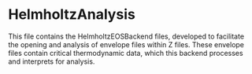 # HelmholtzAnalysis
This file contains the HelmholtzEOSBackend files, developed to facilitate the opening and analysis of envelope files within Z files. These envelope files contain critical thermodynamic data, which this backend processes and interprets for analysis.
